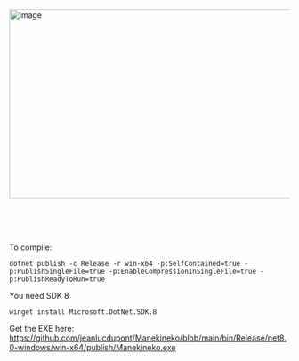

<img width="638" height="341" alt="image" src="https://github.com/user-attachments/assets/1faa2a5e-11ec-490d-bee3-bfe224e0f74a" />


<br /><br /><br />


To compile:
```
dotnet publish -c Release -r win-x64 -p:SelfContained=true -p:PublishSingleFile=true -p:EnableCompressionInSingleFile=true -p:PublishReadyToRun=true
```



You need SDK 8
```
winget install Microsoft.DotNet.SDK.8
```

Get the EXE here: https://github.com/jeanlucdupont/Manekineko/blob/main/bin/Release/net8.0-windows/win-x64/publish/Manekineko.exe
